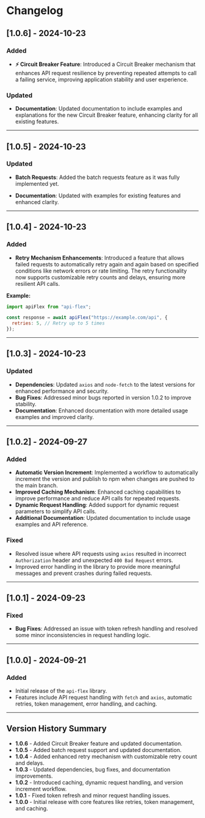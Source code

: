 # Changelog

## [1.0.6] - 2024-10-23

### Added

- **⚡️ Circuit Breaker Feature**: Introduced a Circuit Breaker mechanism that enhances API request resilience by preventing repeated attempts to call a failing service, improving application stability and user experience.

### Updated

- **Documentation**: Updated documentation to include examples and explanations for the new Circuit Breaker feature, enhancing clarity for all existing features.

---

## [1.0.5] - 2024-10-23

### Updated

- **Batch Requests**: Added the batch requests feature as it was fully implemented yet.

- **Documentation**: Updated with examples for existing features and enhanced clarity.

---

## [1.0.4] - 2024-10-23

### Added

- **Retry Mechanism Enhancements**: Introduced a feature that allows failed requests to automatically retry again and again based on specified conditions like network errors or rate limiting. The retry functionality now supports customizable retry counts and delays, ensuring more resilient API calls.

**Example:**

```javascript
import apiFlex from "api-flex";

const response = await apiFlex("https://example.com/api", {
  retries: 5, // Retry up to 5 times
});
```

---

## [1.0.3] - 2024-10-23

### Updated

- **Dependencies**: Updated `axios` and `node-fetch` to the latest versions for enhanced performance and security.
- **Bug Fixes**: Addressed minor bugs reported in version 1.0.2 to improve stability.
- **Documentation**: Enhanced documentation with more detailed usage examples and improved clarity.

---

## [1.0.2] - 2024-09-27

### Added

- **Automatic Version Increment**: Implemented a workflow to automatically increment the version and publish to npm when changes are pushed to the main branch.
- **Improved Caching Mechanism**: Enhanced caching capabilities to improve performance and reduce API calls for repeated requests.
- **Dynamic Request Handling**: Added support for dynamic request parameters to simplify API calls.
- **Additional Documentation**: Updated documentation to include usage examples and API reference.

### Fixed

- Resolved issue where API requests using `axios` resulted in incorrect `Authorization` header and unexpected `400 Bad Request` errors.
- Improved error handling in the library to provide more meaningful messages and prevent crashes during failed requests.

---

## [1.0.1] - 2024-09-23

### Fixed

- **Bug Fixes**: Addressed an issue with token refresh handling and resolved some minor inconsistencies in request handling logic.

---

## [1.0.0] - 2024-09-21

### Added

- Initial release of the `api-flex` library.
- Features include API request handling with `fetch` and `axios`, automatic retries, token management, error handling, and caching.

---

## Version History Summary

- **1.0.6** - Added Circuit Breaker feature and updated documentation.
- **1.0.5** - Added batch request support and updated documentation.
- **1.0.4** - Added enhanced retry mechanism with customizable retry count and delays.
- **1.0.3** - Updated dependencies, bug fixes, and documentation improvements.
- **1.0.2** - Introduced caching, dynamic request handling, and version increment workflow.
- **1.0.1** - Fixed token refresh and minor request handling issues.
- **1.0.0** - Initial release with core features like retries, token management, and caching.
